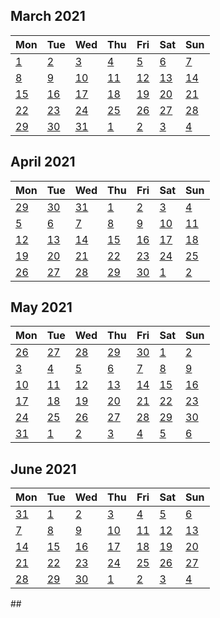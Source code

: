 ##
<div class="logseq-tools-multiple-calendars">
<div class="logseq-tools-calendar"><h2>March 2021</h2>
<table><thead><tr><th>Mon</th><th>Tue</th><th>Wed</th><th>Thu</th><th>Fri</th><th>Sat</th><th>Sun</th></tr></thead><tbody><tr><td><a data-ref="Mar 1st, 2021" href="#/page/Mar 1st, 2021" class="page-ref">1</a></td><td><a data-ref="Mar 2nd, 2021" href="#/page/Mar 2nd, 2021" class="page-ref">2</a></td><td><a data-ref="Mar 3rd, 2021" href="#/page/Mar 3rd, 2021" class="page-ref">3</a></td><td><a data-ref="Mar 4th, 2021" href="#/page/Mar 4th, 2021" class="page-ref">4</a></td><td><a data-ref="Mar 5th, 2021" href="#/page/Mar 5th, 2021" class="page-ref">5</a></td><td><a data-ref="Mar 6th, 2021" href="#/page/Mar 6th, 2021" class="page-ref">6</a></td><td><a data-ref="Mar 7th, 2021" href="#/page/Mar 7th, 2021" class="page-ref">7</a></td></tr><tr><td><a data-ref="Mar 8th, 2021" href="#/page/Mar 8th, 2021" class="page-ref">8</a></td><td><a data-ref="Mar 9th, 2021" href="#/page/Mar 9th, 2021" class="page-ref">9</a></td><td><a data-ref="Mar 10th, 2021" href="#/page/Mar 10th, 2021" class="page-ref">10</a></td><td><a data-ref="Mar 11th, 2021" href="#/page/Mar 11th, 2021" class="page-ref">11</a></td><td><a data-ref="Mar 12th, 2021" href="#/page/Mar 12th, 2021" class="page-ref">12</a></td><td><a data-ref="Mar 13th, 2021" href="#/page/Mar 13th, 2021" class="page-ref">13</a></td><td><a data-ref="Mar 14th, 2021" href="#/page/Mar 14th, 2021" class="page-ref">14</a></td></tr><tr><td><a data-ref="Mar 15th, 2021" href="#/page/Mar 15th, 2021" class="page-ref">15</a></td><td><a data-ref="Mar 16th, 2021" href="#/page/Mar 16th, 2021" class="page-ref">16</a></td><td><a data-ref="Mar 17th, 2021" href="#/page/Mar 17th, 2021" class="page-ref">17</a></td><td><a data-ref="Mar 18th, 2021" href="#/page/Mar 18th, 2021" class="page-ref">18</a></td><td><a data-ref="Mar 19th, 2021" href="#/page/Mar 19th, 2021" class="page-ref">19</a></td><td><a data-ref="Mar 20th, 2021" href="#/page/Mar 20th, 2021" class="page-ref">20</a></td><td><a data-ref="Mar 21st, 2021" href="#/page/Mar 21st, 2021" class="page-ref">21</a></td></tr><tr><td><a data-ref="Mar 22nd, 2021" href="#/page/Mar 22nd, 2021" class="page-ref">22</a></td><td><a data-ref="Mar 23rd, 2021" href="#/page/Mar 23rd, 2021" class="page-ref">23</a></td><td><a data-ref="Mar 24th, 2021" href="#/page/Mar 24th, 2021" class="page-ref">24</a></td><td><a data-ref="Mar 25th, 2021" href="#/page/Mar 25th, 2021" class="page-ref">25</a></td><td><a data-ref="Mar 26th, 2021" href="#/page/Mar 26th, 2021" class="page-ref">26</a></td><td><a data-ref="Mar 27th, 2021" href="#/page/Mar 27th, 2021" class="page-ref">27</a></td><td><a data-ref="Mar 28th, 2021" href="#/page/Mar 28th, 2021" class="page-ref">28</a></td></tr><tr><td><a data-ref="Mar 29th, 2021" href="#/page/Mar 29th, 2021" class="page-ref">29</a></td><td><a data-ref="Mar 30th, 2021" href="#/page/Mar 30th, 2021" class="page-ref">30</a></td><td><a data-ref="Mar 31st, 2021" href="#/page/Mar 31st, 2021" class="page-ref">31</a></td><td class="outofmonth"><a data-ref="Apr 1st, 2021" href="#/page/Apr 1st, 2021" class="page-ref">1</a></td><td class="outofmonth"><a data-ref="Apr 2nd, 2021" href="#/page/Apr 2nd, 2021" class="page-ref">2</a></td><td class="outofmonth"><a data-ref="Apr 3rd, 2021" href="#/page/Apr 3rd, 2021" class="page-ref">3</a></td><td class="outofmonth"><a data-ref="Apr 4th, 2021" href="#/page/Apr 4th, 2021" class="page-ref">4</a></td></tr></tbody></table></div>

<div class="logseq-tools-calendar"><h2>April 2021</h2>
<table><thead><tr><th>Mon</th><th>Tue</th><th>Wed</th><th>Thu</th><th>Fri</th><th>Sat</th><th>Sun</th></tr></thead><tbody><tr><td class="outofmonth"><a data-ref="Mar 29th, 2021" href="#/page/Mar 29th, 2021" class="page-ref">29</a></td><td class="outofmonth"><a data-ref="Mar 30th, 2021" href="#/page/Mar 30th, 2021" class="page-ref">30</a></td><td class="outofmonth"><a data-ref="Mar 31st, 2021" href="#/page/Mar 31st, 2021" class="page-ref">31</a></td><td><a data-ref="Apr 1st, 2021" href="#/page/Apr 1st, 2021" class="page-ref">1</a></td><td><a data-ref="Apr 2nd, 2021" href="#/page/Apr 2nd, 2021" class="page-ref">2</a></td><td><a data-ref="Apr 3rd, 2021" href="#/page/Apr 3rd, 2021" class="page-ref">3</a></td><td><a data-ref="Apr 4th, 2021" href="#/page/Apr 4th, 2021" class="page-ref">4</a></td></tr><tr><td><a data-ref="Apr 5th, 2021" href="#/page/Apr 5th, 2021" class="page-ref">5</a></td><td><a data-ref="Apr 6th, 2021" href="#/page/Apr 6th, 2021" class="page-ref">6</a></td><td><a data-ref="Apr 7th, 2021" href="#/page/Apr 7th, 2021" class="page-ref">7</a></td><td><a data-ref="Apr 8th, 2021" href="#/page/Apr 8th, 2021" class="page-ref">8</a></td><td><a data-ref="Apr 9th, 2021" href="#/page/Apr 9th, 2021" class="page-ref">9</a></td><td><a data-ref="Apr 10th, 2021" href="#/page/Apr 10th, 2021" class="page-ref">10</a></td><td><a data-ref="Apr 11th, 2021" href="#/page/Apr 11th, 2021" class="page-ref">11</a></td></tr><tr><td><a data-ref="Apr 12th, 2021" href="#/page/Apr 12th, 2021" class="page-ref">12</a></td><td><a data-ref="Apr 13th, 2021" href="#/page/Apr 13th, 2021" class="page-ref">13</a></td><td><a data-ref="Apr 14th, 2021" href="#/page/Apr 14th, 2021" class="page-ref">14</a></td><td><a data-ref="Apr 15th, 2021" href="#/page/Apr 15th, 2021" class="page-ref">15</a></td><td><a data-ref="Apr 16th, 2021" href="#/page/Apr 16th, 2021" class="page-ref">16</a></td><td><a data-ref="Apr 17th, 2021" href="#/page/Apr 17th, 2021" class="page-ref">17</a></td><td><a data-ref="Apr 18th, 2021" href="#/page/Apr 18th, 2021" class="page-ref">18</a></td></tr><tr><td><a data-ref="Apr 19th, 2021" href="#/page/Apr 19th, 2021" class="page-ref">19</a></td><td><a data-ref="Apr 20th, 2021" href="#/page/Apr 20th, 2021" class="page-ref">20</a></td><td><a data-ref="Apr 21st, 2021" href="#/page/Apr 21st, 2021" class="page-ref">21</a></td><td><a data-ref="Apr 22nd, 2021" href="#/page/Apr 22nd, 2021" class="page-ref">22</a></td><td><a data-ref="Apr 23rd, 2021" href="#/page/Apr 23rd, 2021" class="page-ref">23</a></td><td><a data-ref="Apr 24th, 2021" href="#/page/Apr 24th, 2021" class="page-ref">24</a></td><td><a data-ref="Apr 25th, 2021" href="#/page/Apr 25th, 2021" class="page-ref">25</a></td></tr><tr><td><a data-ref="Apr 26th, 2021" href="#/page/Apr 26th, 2021" class="page-ref">26</a></td><td><a data-ref="Apr 27th, 2021" href="#/page/Apr 27th, 2021" class="page-ref">27</a></td><td><a data-ref="Apr 28th, 2021" href="#/page/Apr 28th, 2021" class="page-ref">28</a></td><td><a data-ref="Apr 29th, 2021" href="#/page/Apr 29th, 2021" class="page-ref">29</a></td><td><a data-ref="Apr 30th, 2021" href="#/page/Apr 30th, 2021" class="page-ref">30</a></td><td class="outofmonth"><a data-ref="May 1st, 2021" href="#/page/May 1st, 2021" class="page-ref">1</a></td><td class="outofmonth"><a data-ref="May 2nd, 2021" href="#/page/May 2nd, 2021" class="page-ref">2</a></td></tr></tbody></table></div>

<div class="logseq-tools-calendar"><h2>May 2021</h2>
<table><thead><tr><th>Mon</th><th>Tue</th><th>Wed</th><th>Thu</th><th>Fri</th><th>Sat</th><th>Sun</th></tr></thead><tbody><tr><td class="outofmonth"><a data-ref="Apr 26th, 2021" href="#/page/Apr 26th, 2021" class="page-ref">26</a></td><td class="outofmonth"><a data-ref="Apr 27th, 2021" href="#/page/Apr 27th, 2021" class="page-ref">27</a></td><td class="outofmonth"><a data-ref="Apr 28th, 2021" href="#/page/Apr 28th, 2021" class="page-ref">28</a></td><td class="outofmonth"><a data-ref="Apr 29th, 2021" href="#/page/Apr 29th, 2021" class="page-ref">29</a></td><td class="outofmonth"><a data-ref="Apr 30th, 2021" href="#/page/Apr 30th, 2021" class="page-ref">30</a></td><td><a data-ref="May 1st, 2021" href="#/page/May 1st, 2021" class="page-ref">1</a></td><td><a data-ref="May 2nd, 2021" href="#/page/May 2nd, 2021" class="page-ref">2</a></td></tr><tr><td><a data-ref="May 3rd, 2021" href="#/page/May 3rd, 2021" class="page-ref">3</a></td><td><a data-ref="May 4th, 2021" href="#/page/May 4th, 2021" class="page-ref">4</a></td><td><a data-ref="May 5th, 2021" href="#/page/May 5th, 2021" class="page-ref">5</a></td><td><a data-ref="May 6th, 2021" href="#/page/May 6th, 2021" class="page-ref">6</a></td><td><a data-ref="May 7th, 2021" href="#/page/May 7th, 2021" class="page-ref">7</a></td><td><a data-ref="May 8th, 2021" href="#/page/May 8th, 2021" class="page-ref">8</a></td><td><a data-ref="May 9th, 2021" href="#/page/May 9th, 2021" class="page-ref">9</a></td></tr><tr><td><a data-ref="May 10th, 2021" href="#/page/May 10th, 2021" class="page-ref">10</a></td><td><a data-ref="May 11th, 2021" href="#/page/May 11th, 2021" class="page-ref">11</a></td><td><a data-ref="May 12th, 2021" href="#/page/May 12th, 2021" class="page-ref">12</a></td><td><a data-ref="May 13th, 2021" href="#/page/May 13th, 2021" class="page-ref">13</a></td><td><a data-ref="May 14th, 2021" href="#/page/May 14th, 2021" class="page-ref">14</a></td><td><a data-ref="May 15th, 2021" href="#/page/May 15th, 2021" class="page-ref">15</a></td><td><a data-ref="May 16th, 2021" href="#/page/May 16th, 2021" class="page-ref">16</a></td></tr><tr><td><a data-ref="May 17th, 2021" href="#/page/May 17th, 2021" class="page-ref">17</a></td><td><a data-ref="May 18th, 2021" href="#/page/May 18th, 2021" class="page-ref">18</a></td><td><a data-ref="May 19th, 2021" href="#/page/May 19th, 2021" class="page-ref">19</a></td><td><a data-ref="May 20th, 2021" href="#/page/May 20th, 2021" class="page-ref">20</a></td><td><a data-ref="May 21st, 2021" href="#/page/May 21st, 2021" class="page-ref">21</a></td><td><a data-ref="May 22nd, 2021" href="#/page/May 22nd, 2021" class="page-ref">22</a></td><td><a data-ref="May 23rd, 2021" href="#/page/May 23rd, 2021" class="page-ref">23</a></td></tr><tr><td><a data-ref="May 24th, 2021" href="#/page/May 24th, 2021" class="page-ref">24</a></td><td><a data-ref="May 25th, 2021" href="#/page/May 25th, 2021" class="page-ref">25</a></td><td><a data-ref="May 26th, 2021" href="#/page/May 26th, 2021" class="page-ref">26</a></td><td><a data-ref="May 27th, 2021" href="#/page/May 27th, 2021" class="page-ref">27</a></td><td><a data-ref="May 28th, 2021" href="#/page/May 28th, 2021" class="page-ref">28</a></td><td><a data-ref="May 29th, 2021" href="#/page/May 29th, 2021" class="page-ref">29</a></td><td><a data-ref="May 30th, 2021" href="#/page/May 30th, 2021" class="page-ref">30</a></td></tr><tr><td><a data-ref="May 31st, 2021" href="#/page/May 31st, 2021" class="page-ref">31</a></td><td class="outofmonth"><a data-ref="Jun 1st, 2021" href="#/page/Jun 1st, 2021" class="page-ref">1</a></td><td class="outofmonth"><a data-ref="Jun 2nd, 2021" href="#/page/Jun 2nd, 2021" class="page-ref">2</a></td><td class="outofmonth"><a data-ref="Jun 3rd, 2021" href="#/page/Jun 3rd, 2021" class="page-ref">3</a></td><td class="outofmonth"><a data-ref="Jun 4th, 2021" href="#/page/Jun 4th, 2021" class="page-ref">4</a></td><td class="outofmonth"><a data-ref="Jun 5th, 2021" href="#/page/Jun 5th, 2021" class="page-ref">5</a></td><td class="outofmonth"><a data-ref="Jun 6th, 2021" href="#/page/Jun 6th, 2021" class="page-ref">6</a></td></tr></tbody></table></div>

<div class="logseq-tools-calendar"><h2>June 2021</h2>
<table><thead><tr><th>Mon</th><th>Tue</th><th>Wed</th><th>Thu</th><th>Fri</th><th>Sat</th><th>Sun</th></tr></thead><tbody><tr><td class="outofmonth"><a data-ref="May 31st, 2021" href="#/page/May 31st, 2021" class="page-ref">31</a></td><td><a data-ref="Jun 1st, 2021" href="#/page/Jun 1st, 2021" class="page-ref">1</a></td><td><a data-ref="Jun 2nd, 2021" href="#/page/Jun 2nd, 2021" class="page-ref">2</a></td><td><a data-ref="Jun 3rd, 2021" href="#/page/Jun 3rd, 2021" class="page-ref">3</a></td><td><a data-ref="Jun 4th, 2021" href="#/page/Jun 4th, 2021" class="page-ref">4</a></td><td><a data-ref="Jun 5th, 2021" href="#/page/Jun 5th, 2021" class="page-ref">5</a></td><td><a data-ref="Jun 6th, 2021" href="#/page/Jun 6th, 2021" class="page-ref">6</a></td></tr><tr><td><a data-ref="Jun 7th, 2021" href="#/page/Jun 7th, 2021" class="page-ref">7</a></td><td><a data-ref="Jun 8th, 2021" href="#/page/Jun 8th, 2021" class="page-ref">8</a></td><td><a data-ref="Jun 9th, 2021" href="#/page/Jun 9th, 2021" class="page-ref">9</a></td><td><a data-ref="Jun 10th, 2021" href="#/page/Jun 10th, 2021" class="page-ref">10</a></td><td><a data-ref="Jun 11th, 2021" href="#/page/Jun 11th, 2021" class="page-ref">11</a></td><td><a data-ref="Jun 12th, 2021" href="#/page/Jun 12th, 2021" class="page-ref">12</a></td><td><a data-ref="Jun 13th, 2021" href="#/page/Jun 13th, 2021" class="page-ref">13</a></td></tr><tr><td><a data-ref="Jun 14th, 2021" href="#/page/Jun 14th, 2021" class="page-ref">14</a></td><td><a data-ref="Jun 15th, 2021" href="#/page/Jun 15th, 2021" class="page-ref">15</a></td><td><a data-ref="Jun 16th, 2021" href="#/page/Jun 16th, 2021" class="page-ref">16</a></td><td><a data-ref="Jun 17th, 2021" href="#/page/Jun 17th, 2021" class="page-ref">17</a></td><td><a data-ref="Jun 18th, 2021" href="#/page/Jun 18th, 2021" class="page-ref">18</a></td><td><a data-ref="Jun 19th, 2021" href="#/page/Jun 19th, 2021" class="page-ref">19</a></td><td><a data-ref="Jun 20th, 2021" href="#/page/Jun 20th, 2021" class="page-ref">20</a></td></tr><tr><td><a data-ref="Jun 21st, 2021" href="#/page/Jun 21st, 2021" class="page-ref">21</a></td><td><a data-ref="Jun 22nd, 2021" href="#/page/Jun 22nd, 2021" class="page-ref">22</a></td><td><a data-ref="Jun 23rd, 2021" href="#/page/Jun 23rd, 2021" class="page-ref">23</a></td><td><a data-ref="Jun 24th, 2021" href="#/page/Jun 24th, 2021" class="page-ref">24</a></td><td><a data-ref="Jun 25th, 2021" href="#/page/Jun 25th, 2021" class="page-ref">25</a></td><td><a data-ref="Jun 26th, 2021" href="#/page/Jun 26th, 2021" class="page-ref">26</a></td><td><a data-ref="Jun 27th, 2021" href="#/page/Jun 27th, 2021" class="page-ref">27</a></td></tr><tr><td><a data-ref="Jun 28th, 2021" href="#/page/Jun 28th, 2021" class="page-ref">28</a></td><td><a data-ref="Jun 29th, 2021" href="#/page/Jun 29th, 2021" class="page-ref">29</a></td><td><a data-ref="Jun 30th, 2021" href="#/page/Jun 30th, 2021" class="page-ref">30</a></td><td class="outofmonth"><a data-ref="Jul 1st, 2021" href="#/page/Jul 1st, 2021" class="page-ref">1</a></td><td class="outofmonth"><a data-ref="Jul 2nd, 2021" href="#/page/Jul 2nd, 2021" class="page-ref">2</a></td><td class="outofmonth"><a data-ref="Jul 3rd, 2021" href="#/page/Jul 3rd, 2021" class="page-ref">3</a></td><td class="outofmonth"><a data-ref="Jul 4th, 2021" href="#/page/Jul 4th, 2021" class="page-ref">4</a></td></tr></tbody></table></div>
</div>
##
